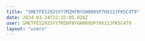 ```yaml
---
title: "SMETFE5292SYY7MZHFNYGH809SP7HX12JFK5C4T9"
date: 2024-03-24T22:32:05.828Z
user: SMETFE5292SYY7MZHFNYGH809SP7HX12JFK5C4T9
layout: "users"
---
```

    